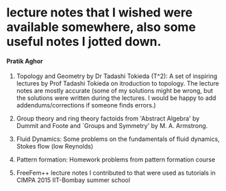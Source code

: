 # lecture notes that I wished were available somewhere, also some useful notes I jotted down.

#### Pratik Aghor


1. Topology and Geometry by Dr Tadashi Tokieda (T^2): A set of inspiring lectures by Prof Tadashi Tokieda on itroduction to topology. The lecture notes are mostly accurate (some of my solutions might be wrong, but the solutions were written during the lectures. I would be happy to add addendums/corrections if someone finds errors.) 

2. Group theory and ring theory factoids from 'Abstract Algebra' by Dummit and Foote and `Groups and Symmetry' by M. A. Armstrong. 

3. Fluid Dynamics: Some problems on the fundamentals of fluid dynamics, Stokes flow (low Reynolds)

4. Pattern formation: Homework problems from pattern formation course

5. FreeFem++ lecture notes I contributed to that were used as tutorials in CIMPA 2015 IIT-Bombay summer school
